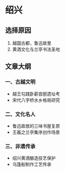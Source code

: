 # 绍兴

## 选择原因
1. 越国古都，鲁迅故里
2. 黄酒文化与兰亭书法圣地

## 文章大纲
### 一、古越文明
- 越王勾践卧薪尝胆遗址考
- 宋代八字桥水乡格局研究

### 二、文化名人
- 鲁迅故居的三味书屋复原
- 王羲之兰亭集序创作场景

### 三、非遗传承
- 绍兴黄酒酿造技艺保护
- 乌篷船制作工艺传承